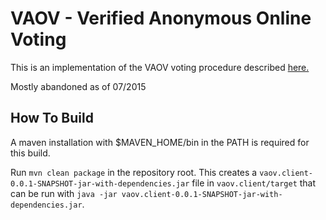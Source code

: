 # VAOV - Verified Anonymous Online Voting

This is an implementation of the VAOV voting procedure described [here.](https://wiki.piratenpartei.de/VAOV)

Mostly abandoned as of 07/2015

## How To Build ##

A maven installation with $MAVEN_HOME/bin in the PATH is required for this build.

Run `mvn clean package` in the repository root. This creates a `vaov.client-0.0.1-SNAPSHOT-jar-with-dependencies.jar` file in `vaov.client/target` that can be run with `java -jar vaov.client-0.0.1-SNAPSHOT-jar-with-dependencies.jar`.